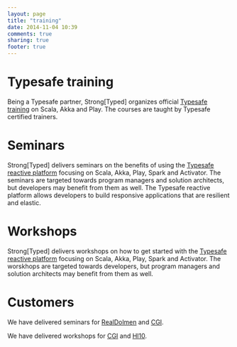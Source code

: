 ```yaml
---
layout: page
title: "training"
date: 2014-11-04 10:39
comments: true
sharing: true
footer: true
---
```


Typesafe training
=================

Being a Typesafe partner, Strong[Typed] organizes official [Typesafe training](https://typesafe.com/how/training) on Scala, Akka and Play. The courses are taught by Typesafe certified trainers.

Seminars
========

Strong[Typed] delivers seminars on the benefits of using the [Typesafe reactive platform](https://typesafe.com/platform) focusing on Scala, Akka, Play, Spark and Activator. The seminars are targeted towards program managers and solution architects, but developers may benefit from them as well. The Typesafe reactive platform allows developers to build responsive applications that are resilient and elastic.

Workshops
=========

Strong[Typed] delivers workshops on how to get started with the [Typesafe reactive platform](https://typesafe.com/platform) focusing on Scala, Akka, Play, Spark and Activator. The worskhops are targeted towards developers, but program managers and solution architects may benefit from them as well.

Customers
=========

We have delivered seminars for [RealDolmen](http://www.realdolmen.be/) and [CGI](http://www.cgi.com/en/belgium).

We have delivered workshops for [CGI](http://www.cgi.com/en/belgium) and [HI10](http://hi10.be/).



